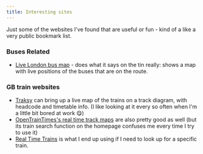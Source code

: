 ```yaml
---
title: Interesting sites
---
```


Just some of the websites I've found that are useful or fun - kind of a like a very public bookmark list. 

### Buses Related

* [Live London bus map](https://traintimes.org.uk/map/london-buses/) - does what it says on the tin really: shows a map with live positions of the buses that are on the route. 

### GB train websites

* [Traksy](https://traksy.uk/live) can bring up a live map of the trains on a track diagram, with headcode and timetable info. (I like looking at it every so often when I'm a little bit bored at work 😋)
* [OpenTrainTimes's real time track maps](https://www.opentraintimes.com/maps) are also pretty good as well (but its train search function on the homepage confuses me every time I try to use it)
* [Real Time Trains](https://www.realtimetrains.co.uk/) is what I end up using if I need to look up for a specific train. 